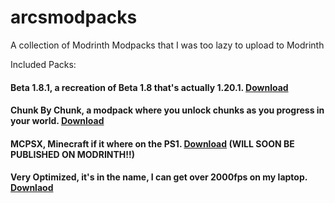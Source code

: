 # arcsmodpacks
A collection of Modrinth Modpacks that I was too lazy to upload to Modrinth

Included Packs:
#### Beta 1.8.1, a recreation of Beta 1.8 that's actually 1.20.1. [Download](https://github.com/arc360alt/arcsmodpacks/tree/main/Beta%201.8.1)
#### Chunk By Chunk, a modpack where you unlock chunks as you progress in your world. [Download](https://github.com/arc360alt/arcsmodpacks/tree/main/Chunk%20By%20Chunk)
#### MCPSX, Minecraft if it where on the PS1. [Download](https://github.com/arc360alt/arcsmodpacks/tree/main/MCPSX) (WILL SOON BE PUBLISHED ON MODRINTH!!)
#### Very Optimized, it's in the name, I can get over 2000fps on my laptop. [Downlaod](https://github.com/arc360alt/arcsmodpacks/tree/main/Very%20Optimised)
